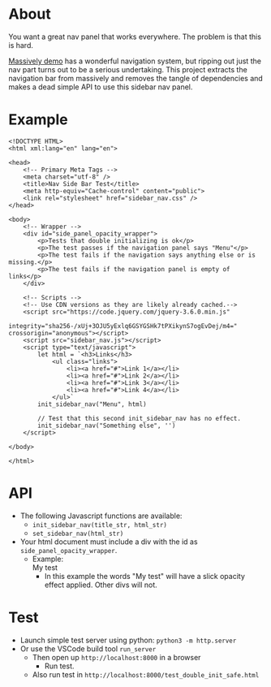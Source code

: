 
# About

You want a great nav panel that works everywhere. The problem is that this is hard.

[Massively demo](https://html5up.net/massively) has a wonderful navigation system,
but ripping out just the nav part turns out to be a serious undertaking. This project
extracts the navigation bar from massively and removes the tangle of dependencies and
makes a dead simple API to use this sidebar nav panel.

# Example
```
<!DOCTYPE HTML>
<html xml:lang="en" lang="en">

<head>
	<!-- Primary Meta Tags -->
	<meta charset="utf-8" />
	<title>Nav Side Bar Test</title>
	<meta http-equiv="Cache-control" content="public">
    <link rel="stylesheet" href="sidebar_nav.css" />
</head>

<body>
	<!-- Wrapper -->
	<div id="side_panel_opacity_wrapper">
		<p>Tests that double initializing is ok</p>
		<p>The test passes if the navigation panel says "Menu"</p>
		<p>The test fails if the navigation says anything else or is missing.</p>
		<p>The test fails if the navigation panel is empty of links</p>
	</div>

	<!-- Scripts -->
	<!-- Use CDN versions as they are likely already cached.-->
	<script src="https://code.jquery.com/jquery-3.6.0.min.js"
		integrity="sha256-/xUj+3OJU5yExlq6GSYGSHk7tPXikynS7ogEvDej/m4=" crossorigin="anonymous"></script>
	<script src="sidebar_nav.js"></script>
	<script type="text/javascript">
		let html = `<h3>Links</h3>
			<ul class="links">
				<li><a href="#">Link 1</a></li>
				<li><a href="#">Link 2</a></li>
				<li><a href="#">Link 3</a></li>
				<li><a href="#">Link 4</a></li>
			</ul>`
		init_sidebar_nav("Menu", html)

		// Test that this second init_sidebar_nav has no effect.
		init_sidebar_nav("Something else", '')
	</script>

</body>

</html>
```

# API
  * The following Javascript functions are available:
    * `init_sidebar_nav(title_str, html_str)`
    * `set_sidebar_nav(html_str)`
  * Your html document must include a div with the id as `side_panel_opacity_wrapper`.
    * Example: 	<div id="side_panel_opacity_wrapper">My test</div>
      * In this example the words "My test" will have a slick opacity effect applied. Other divs will not.

# Test
  * Launch simple test server using python: `python3 -m http.server`
  * Or use the VSCode build tool `run_server`
    * Then open up `http://localhost:8000` in a browser
      * Run test.
    * Also run test in `http://localhost:8000/test_double_init_safe.html`
